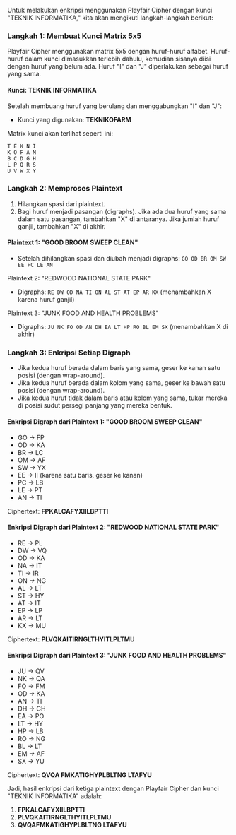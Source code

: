 Untuk melakukan enkripsi menggunakan Playfair Cipher dengan kunci "TEKNIK INFORMATIKA," kita akan mengikuti langkah-langkah berikut:

### Langkah 1: Membuat Kunci Matrix 5x5
Playfair Cipher menggunakan matrix 5x5 dengan huruf-huruf alfabet. Huruf-huruf dalam kunci dimasukkan terlebih dahulu, kemudian sisanya diisi dengan huruf yang belum ada. Huruf "I" dan "J" diperlakukan sebagai huruf yang sama.

#### Kunci: TEKNIK INFORMATIKA
Setelah membuang huruf yang berulang dan menggabungkan "I" dan "J":
- Kunci yang digunakan: **TEKNIKOFARM**

Matrix kunci akan terlihat seperti ini:

```
T E K N I
K O F A M
B C D G H
L P Q R S
U V W X Y
```

### Langkah 2: Memproses Plaintext
1. Hilangkan spasi dari plaintext.
2. Bagi huruf menjadi pasangan (digraphs). Jika ada dua huruf yang sama dalam satu pasangan, tambahkan "X" di antaranya. Jika jumlah huruf ganjil, tambahkan "X" di akhir.

#### Plaintext 1: "GOOD BROOM SWEEP CLEAN"
- Setelah dihilangkan spasi dan diubah menjadi digraphs: `GO OD BR OM SW EE PC LE AN`
  
Plaintext 2: "REDWOOD NATIONAL STATE PARK"
- Digraphs: `RE DW OD NA TI ON AL ST AT EP AR KX` (menambahkan X karena huruf ganjil)

Plaintext 3: "JUNK FOOD AND HEALTH PROBLEMS"
- Digraphs: `JU NK FO OD AN DH EA LT HP RO BL EM SX` (menambahkan X di akhir)

### Langkah 3: Enkripsi Setiap Digraph
- Jika kedua huruf berada dalam baris yang sama, geser ke kanan satu posisi (dengan wrap-around).
- Jika kedua huruf berada dalam kolom yang sama, geser ke bawah satu posisi (dengan wrap-around).
- Jika kedua huruf tidak dalam baris atau kolom yang sama, tukar mereka di posisi sudut persegi panjang yang mereka bentuk.

#### Enkripsi Digraph dari Plaintext 1: "GOOD BROOM SWEEP CLEAN"
- GO → FP
- OD → KA
- BR → LC
- OM → AF
- SW → YX
- EE → II (karena satu baris, geser ke kanan)
- PC → LB
- LE → PT
- AN → TI

Ciphertext: **FPKALCAFYXIILBPTTI**

#### Enkripsi Digraph dari Plaintext 2: "REDWOOD NATIONAL STATE PARK"
- RE → PL
- DW → VQ
- OD → KA
- NA → IT
- TI → IR
- ON → NG
- AL → LT
- ST → HY
- AT → IT
- EP → LP
- AR → LT
- KX → MU

Ciphertext: **PLVQKAITIRNGLTHYITLPLTMU**

#### Enkripsi Digraph dari Plaintext 3: "JUNK FOOD AND HEALTH PROBLEMS"
- JU → QV
- NK → QA
- FO → FM
- OD → KA
- AN → TI
- DH → GH
- EA → PO
- LT → HY
- HP → LB
- RO → NG
- BL → LT
- EM → AF
- SX → YU

Ciphertext: **QVQA FMKATIGHYPLBLTNG LTAFYU**

Jadi, hasil enkripsi dari ketiga plaintext dengan Playfair Cipher dan kunci "TEKNIK INFORMATIKA" adalah:

1. **FPKALCAFYXIILBPTTI**
2. **PLVQKAITIRNGLTHYITLPLTMU**
3. **QVQAFMKATIGHYPLBLTNG LTAFYU**
